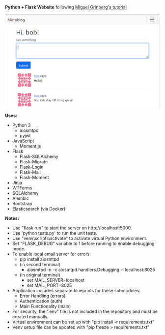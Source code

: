**Python + Flask Website** following [Miguel Grinberg's tutorial](https://blog.miguelgrinberg.com/post/the-flask-mega-tutorial-part-i-hello-world)

![Homepage screenshot](screenshot-homepage.png?raw-true "Homepage Screenshot")

**Uses:**
- Python 3
  - aiosmtpd
  - pyjwt
- JavaScript
  - Moment.js
- Flask
  - Flask-SQLAlchemy
  - Flask-Migrate
  - Flask-Login
  - Flask-Mail
  - Flask-Moment
- Jinja
- WTForms
- SQLAlchemy
- Alembic
- Bootstrap
- Elasticsearch (via Docker)

**Notes:**
- Use "flask run" to start the server on http://localhost:5000.
- Use 'python tests.py' to run the unit tests.
- Use "venv\scripts\activate" to activate virtual Python environment.
- Set "FLASK_DEBUG" variable to 1 before running to enable debugging mode.
- To enable local email server for errors:
	- pip install aiosmtpd
	- (in second terminal)
		- aiosmtpd -n -c aiosmtpd.handlers.Debugging -l localhost:8025
	- (in original terminal)
		- set MAIL_SERVER=localhost
		- set MAIL_PORT=8025
- Application includes separate blueprints for these submodules:
  - Error Handling (errors)
  - Authentication (auth)
  - Main Functionality (main)
- For security, the ".env" file is not included in the repository and must be
  created manually.
- Virtual environment can be set up with "pip install -r requirements.txt"
- Venv setup file can be updated with "pip freeze > requirements.txt"